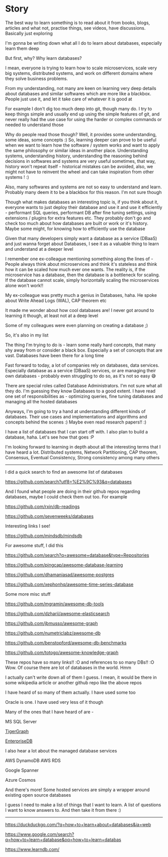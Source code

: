 # Story

The best way to learn something is to read about it from books, blogs, articles and what not, practise things, see videos, have discussions. Basically just exploring

I'm gonna be writing down what all I do to learn about databases, especially learn them deep

But first, why? Why learn databases?

I mean, everyone is trying to learn how to scale microservices, scale very big systems, distributed systems, and work on different domains where they solve business problems.

From my understanding, not many are keen on learning very deep details about databases and similar softwares which are more like a blackbox. People just use it, and let it take care of whatever it is good at

For example I don't dig too much deep into git, though many do. I try to keep things simple and usually end up using the simple features of git, and never really had the use case for using the harder or complex commands or needed to understand those

Why do people read those though? Well, it provides some understanding, some ideas, some concepts :) So, learning deeper can prove to be useful when we want to learn how the software / system works and want to apply the same philosophy or similar ideas in another place. Understanding systems, understanding history, understanding the reasoning behind decisions in softwares and systems are very useful sometimes, that way, history won't repeat itself - historical mistakes can be avoided, also, we might not have to reinvent the wheel and can take inspiration from other systems ! :)

Also, many softwares and systems are not so easy to understand and learn. Probably many deem it to be a blackbox for this reason. I'm not sure though

Though what makes databases an interesting topic is, if you think about it, everyone wants to just deploy their database and use it and use it efficiently - performant SQL queries, performant DB after fine tuning settings, using extensions / plugins for extra features etc. They probably don't go and check too much about how databases are built or work or it's history. Maybe some might, for knowing how to efficiently use the database

Given that many developers simply want a database as a service (DBaaS) and just wanna forget about Databases, I see it as a valuable thing to learn and understand at a deeper level

I remember one ex-colleague mentioning something along the lines of - People always think about microservices and think it's stateless and think how it can be scaled how much ever one wants. The reality is, if the microservice has a database, then the database is a bottleneck for scaling. If the database cannot scale, simply horizontally scaling the microservices alone won't work!!

My ex-colleague was pretty much a genius in Databases, haha. He spoke about Write Ahead Logs (WAL), CAP theorem etc

It made me wonder about how cool databases are! I never got around to learning it though, at least not at a deep level

Some of my colleagues were even planning on creating a database ;)

So, it's also in my list

The thing I'm trying to do is - learn some really hard concepts, that many shy away from or consider a black box. Especially a set of concepts that are vast. Databases have been there for a long time

Fast forward to today, a lot of companies rely on databases, data services. Especially database as a service (DBaaS) services, or are managing their own databases - probably even struggling to do so, as it's not so easy 😅

There are special roles called Database Administrators. I'm not sure what all they do. I'm guessing they know Databases to a good extent. I have read one set of responsibilities as - optimizing queries, fine tuning databases and managing all the hosted databases

Anyways, I'm going to try a hand at understanding different kinds of databases. Their use cases and implementations and algorithms and concepts behind the scenes :) Maybe even read research papers!! :)

I have a list of databases that I can start off with. I also plan to build a database, haha. Let's see how that goes :P

I'm looking forward to learning in depth about all the interesting terms that I have heard a lot. Distributed systems, Network Partitioning, CAP theorem, Consensus, Eventual Consistency, Strong consistency among many others

---

I did a quick search to find an awesome list of databases

https://github.com/search?utf8=%E2%9C%93&q=databases

And I found what people are doing in their github repos regarding databases, maybe I could check them out too. For example

https://github.com/rxin/db-readings

https://github.com/sevenweeks/databases

Interesting links I see!

https://github.com/mindsdb/mindsdb

For awesome stuff, I did this

https://github.com/search?q=awesome+database&type=Repositories

https://github.com/pingcap/awesome-database-learning

https://github.com/dhamaniasad/awesome-postgres

https://github.com/xephonhq/awesome-time-series-database

Some more misc stuff

https://github.com/mgramin/awesome-db-tools

https://github.com/dzharii/awesome-elasticsearch

https://github.com/jbmusso/awesome-graph

https://github.com/numetriclabz/awesome-db

https://github.com/benstopford/awesome-db-benchmarks

https://github.com/totogo/awesome-knowledge-graph

These repos have so many links!! :O and references to so many DBs!! :O Wow. Of course there are lot of databases in the world. Hmm

I actually can't write down all of them I guess. I mean, it would be there in some wikipedia article or another github repo like the above repos

I have heard of so many of them actually. I have used some too

Oracle is one. I have used very less of it though

Many of the ones that I have heard of are -

MS SQL Server

[TigerGraph](https://www.tigergraph.com/tigergraph-db)

[EnterpriseDB](https://www.enterprisedb.com)

I also hear a lot about the managed database services

AWS DynamoDB
AWS RDS

Google Spanner

Azure Cosmos

And there's more! Some hosted services are simply a wrapper around existing open source databases

I guess I need to make a list of things that I want to learn. A list of questions I want to know answers to. And then take it from there :)

---

https://duckduckgo.com/?q=how+to+learn+about+databases&ia=web

https://www.google.com/search?q=how+to+learn+database&oq=how+to+learn+databas

https://www.learndb.com/


